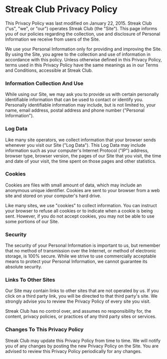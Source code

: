 # Streak Club Privacy Policy

This Privacy Policy was last modified on January 22, 2015. Streak Club ("us", "we",
or "our") operates Streak Club (the "Site"). This page informs you of our policies
regarding the collection, use and disclosure of Personal Information we receive
from users of the Site.

We use your Personal Information only for providing and improving the Site. By
using the Site, you agree to the collection and use of information in
accordance with this policy. Unless otherwise defined in this Privacy Policy,
terms used in this Privacy Policy have the same meanings as in our Terms and
Conditions, accessible at Streak Club.

### Information Collection And Use

While using our Site, we may ask you to provide us with certain personally
identifiable information that can be used to contact or identify you.
Personally identifiable information may include, but is not limited to, your
name, email address, postal address and phone number ("Personal Information").

### Log Data

Like many site operators, we collect information that your browser sends
whenever you visit our Site ("Log Data"). This Log Data may include information
such as your computer's Internet Protocol ("IP") address, browser type, browser
version, the pages of our Site that you visit, the time and date of your visit,
the time spent on those pages and other statistics.

### Cookies

Cookies are files with small amount of data, which may include an anonymous
unique identifier. Cookies are sent to your browser from a web site and stored
on your computer's hard drive.

Like many sites, we use "cookies" to collect information. You can instruct your
browser to refuse all cookies or to indicate when a cookie is being sent.
However, if you do not accept cookies, you may not be able to use some portions
of our Site.

### Security

The security of your Personal Information is important to us, but remember that
no method of transmission over the Internet, or method of electronic storage,
is 100% secure. While we strive to use commercially acceptable means to protect
your Personal Information, we cannot guarantee its absolute security.

### Links To Other Sites

Our Site may contain links to other sites that are not operated by us. If you
click on a third party link, you will be directed to that third party's site.
We strongly advise you to review the Privacy Policy of every site you visit.

Streak Club has no control over, and assumes no responsibility for, the content,
privacy policies, or practices of any third party sites or services.

### Changes To This Privacy Policy

Streak Club may update this Privacy Policy from time to time. We will notify you of
any changes by posting the new Privacy Policy on the Site. You are advised to
review this Privacy Policy periodically for any changes.
